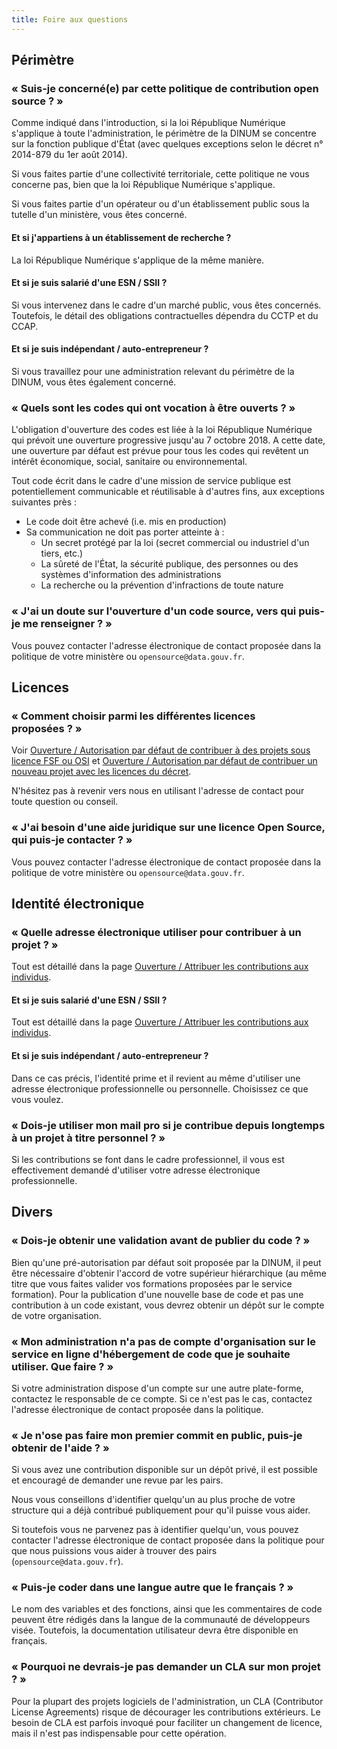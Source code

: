 ```yaml
---
title: Foire aux questions
---
```


## Périmètre 

### « Suis-je concerné(e) par cette politique de contribution open source ? »

Comme indiqué dans l'introduction, si la loi République Numérique s'applique à toute l'administration, le périmètre de la DINUM se concentre sur la fonction publique d'État (avec quelques exceptions selon le décret n° 2014-879 du 1er août 2014). 

Si vous faites partie d'une collectivité territoriale, cette politique ne vous concerne pas, bien que la loi République Numérique s'applique. 

Si vous faites partie d'un opérateur ou d'un établissement public sous la tutelle d'un ministère, vous êtes concerné.

#### Et si j'appartiens à un établissement de recherche ?

La loi République Numérique s'applique de la même manière.

#### Et si je suis salarié d'une ESN / SSII ?

Si vous intervenez dans le cadre d'un marché public, vous êtes concernés. Toutefois, le détail des obligations contractuelles dépendra du CCTP et du CCAP.

#### Et si je suis indépendant / auto-entrepreneur ?

Si vous travaillez pour une administration relevant du périmètre de la DINUM, vous êtes également concerné.

### « Quels sont les codes qui ont vocation à être ouverts ? »

L'obligation d'ouverture des codes est liée à la loi République Numérique qui prévoit une ouverture progressive jusqu'au 7 octobre 2018. A cette date, une ouverture par défaut est prévue pour tous les codes qui revêtent un intérêt économique, social, sanitaire ou environnemental.

Tout code écrit dans le cadre d'une mission de service publique est potentiellement communicable et réutilisable à d'autres fins, aux exceptions suivantes près :

- Le code doit être achevé (i.e. mis en production)
- Sa communication ne doit pas porter atteinte à : 
    - Un secret protégé par la loi (secret commercial ou industriel d'un tiers, etc.)
    - La sûreté de l'État, la sécurité publique, des personnes  ou des systèmes d'information des administrations
    - La recherche ou la prévention d'infractions de toute nature

### « J'ai un doute sur l'ouverture d'un code source, vers qui puis-je me renseigner ? »

Vous pouvez contacter l'adresse électronique de contact proposée dans la politique de votre ministère ou `opensource@data.gouv.fr`.

## Licences

### « Comment choisir parmi les différentes licences proposées ? »

Voir [Ouverture / Autorisation par défaut de contribuer à des projets sous licence FSF ou OSI](/~etalab/logiciels-libres/pocos/ouverture.md#autorisation-par-dfaut-de-contribuer--des-projets-sous-licence-fsf-ou-osi) et [Ouverture / Autorisation par défaut de contribuer un nouveau projet avec les licences du décret](/~etalab/logiciels-libres/pocos/ouverture.md#autorisation-par-dfaut-de-contribuer-un-nouveau-projet-avec-les-licences-du-dcret).

N'hésitez pas à revenir vers nous en utilisant l'adresse de contact pour toute question ou conseil.

### « J'ai besoin d'une aide juridique sur une licence Open Source, qui puis-je contacter ? »

Vous pouvez contacter l'adresse électronique de contact proposée dans la politique de votre ministère ou `opensource@data.gouv.fr`.

## Identité électronique

### « Quelle adresse électronique utiliser pour contribuer à un projet ? »

Tout est détaillé dans la page [Ouverture / Attribuer les contributions aux individus](ouverture.md#attribuer-les-contributions-aux-individus).

#### Et si je suis salarié d'une ESN / SSII ?

Tout est détaillé dans la page [Ouverture / Attribuer les contributions aux individus](ouverture.md#attribuer-les-contributions-aux-individus).

#### Et si je suis indépendant / auto-entrepreneur ?

Dans ce cas précis, l'identité prime et il revient au même d'utiliser une adresse électronique professionnelle ou personnelle. Choisissez ce que vous voulez.

### « Dois-je utiliser mon mail pro si je contribue depuis longtemps à un projet à titre personnel ? »

Si les contributions se font dans le cadre professionnel, il vous est effectivement demandé d'utiliser votre adresse électronique professionnelle.

## Divers

### « Dois-je obtenir une validation avant de publier du code ? »

Bien qu'une pré-autorisation par défaut soit proposée par la DINUM, il peut être nécessaire d'obtenir l'accord de votre supérieur hiérarchique (au même titre que vous faites valider vos formations proposées par le service formation). Pour la publication d'une nouvelle base de code et pas une contribution à un code existant, vous devrez obtenir un dépôt sur le compte de votre organisation.

### « Mon administration n'a pas de compte d'organisation sur le service en ligne d'hébergement de code que je souhaite utiliser. Que faire ? »

Si votre administration dispose d'un compte sur une autre plate-forme, contactez le responsable de ce compte. 
Si ce n'est pas le cas, contactez l'adresse électronique de contact proposée dans la politique.

### « Je n'ose pas faire mon premier commit en public, puis-je obtenir de l'aide ? »

Si vous avez une contribution disponible sur un dépôt privé, il est possible et encouragé de demander une revue par les pairs. 

Nous vous conseillons d'identifier quelqu'un au plus proche de votre structure qui a déjà contribué publiquement pour qu'il puisse vous aider. 

Si toutefois vous ne parvenez pas à identifier quelqu'un, vous pouvez contacter l'adresse électronique de contact proposée dans la politique
pour que nous puissions vous aider à trouver des pairs (`opensource@data.gouv.fr`).

### « Puis-je coder dans une langue autre que le français ? »

Le nom des variables et des fonctions, ainsi que les commentaires de code peuvent être rédigés dans la langue de la communauté de développeurs visée. Toutefois, la documentation utilisateur devra être disponible en français.

### « Pourquoi ne devrais-je pas demander un CLA sur mon projet ? »

Pour la plupart des projets logiciels de l'administration, un CLA (Contributor License Agreements) risque de décourager les contributions extérieurs.  Le besoin de CLA est parfois invoqué pour faciliter un changement de licence, mais il n'est pas indispensable pour cette opération.
